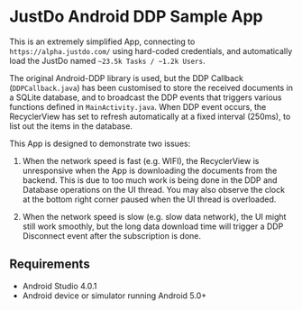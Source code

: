 # JustDo Android DDP Sample App

This is an extremely simplified App, connecting to `https://alpha.justdo.com/` using hard-coded credentials, and automatically load the JustDo named `~23.5k Tasks / ~1.2k Users`. 

The original Android-DDP library is used, but the DDP Callback (`DDPCallback.java`) has been customised to store the received documents in a SQLite database, and to broadcast the DDP events that triggers various functions defined in `MainActivity.java`.  When DDP event occurs, the RecyclerView has set to refresh automatically at a fixed interval (250ms), to list out the items in the database.

This App is designed to demonstrate two issues:
1. When the network speed is fast (e.g. WIFI), the RecyclerView is unresponsive when the App is downloading the documents from the backend. This is due to too much work is being done in the DDP and Database operations on the UI thread. You may also observe the clock at the bottom right corner paused when the UI thread is overloaded.

2. When the network speed is slow (e.g. slow data network), the UI might still work smoothly, but the long data download time will trigger a DDP Disconnect event after the subscription is done.


## Requirements

 * Android Studio 4.0.1
 * Android device or simulator running Android 5.0+
 
 
